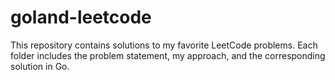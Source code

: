 # goland-leetcode
This repository contains solutions to my favorite LeetCode problems. Each folder includes the problem statement, my approach, and the corresponding solution in Go.
